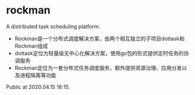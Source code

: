 # rockman
A distributed task scheduling platform.

* Rockman是一个分布式调度解决方案，由两个相互独立的子项目dottask和Rockman组成
* dottask定位为轻量级无中心化解决方案，使用go包的形式提供定时任务的协调服务
* Rockman定位为一套分布式任务调度服务，额外提供资源治理、应用分发以及进程隔离等功能

Public at 2020.04.15 16:15.
